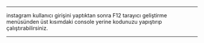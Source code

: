 ***************************************************


instagram kullanıcı girişini yaptıktan sonra F12 tarayıcı geliştirme menüsünden
üst kısımdaki console yerine kodunuzu yapıştırıp çalıştırabilirsiniz.


***************************************************
